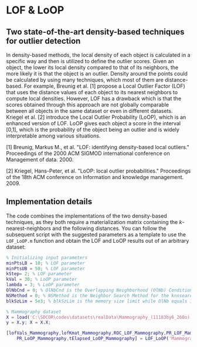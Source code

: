 # LOF & LoOP

## Two state-of-the-art density-based techniques for outlier detection

In density-based methods, the local density of each object is calculated in a specific way and then is utilized to define the outlier scores. Given an object, the lower its local density compared to that of its neighbors, the more likely it is that the object is an outlier. Density around the points could be calculated by using many techniques, which most of them are distance-based. For example, Breunig et al. [1] propose a Local Outlier Factor (LOF) that uses the distance values of each object to its nearest neighbors to compute local densities. However, LOF has a drawback which is that the scores obtained through this approach are not globally comparable between all objects in the same dataset or even in different datasets. Kriegel et al. [2] introduce the Local Outlier Probability (LoOP), which is an enhanced version of LOF. LoOP gives each object a score in the interval [0,1], which is the probability of the object being an outlier and is widely interpretable among various situations.

[1] Breunig, Markus M., et al. "LOF: identifying density-based local outliers." Proceedings of the 2000 ACM SIGMOD international conference on Management of data. 2000.

[2] Kriegel, Hans-Peter, et al. "LoOP: local outlier probabilities." Proceedings of the 18th ACM conference on Information and knowledge management. 2009.

## Implementation details

The code combines the implementations of the two density-based techniques, as they both require a materialization matrix containing the _k_-nearest-neighbors and the following distances. You can follow the subsequent script with the suggested parameters as a template to use the `LOF_LoOP.m` function and obtain the LOF and LoOP results out of an arbitrary dataset:

```matlab
% Initializing input parameters
minPtsLB = 10; % LOF parameter
minPtsUB = 50; % LOF parameter
kStep= 2; % LOF parameter
kVal = 30; % LoOP parameter
lambda = 3; % LoOP parameter
OlNbCnd = 0; % OlNbCnd is the Overlapping Neighborhood (OlNb) Condition for the materialization matrix
NSMethod = 0; % NSMethod is the Neighbor Search Method for the knnsearch function [0:kdtree, 1:exhaustive] while OlNb is equal to 0
blkSzLim = 5e3; % blkSzLim is the memory size limit while OlNb equals 1 (our very own implementation)

% Mammography dataset
X = load('C:\SDCOR\codes\datasets\realData\Mammography_(11183by6_260o).mat');
y = X.y; X = X.X;

[lofVals_Mammography,lofKmat_Mammography,ROC_LOF_Mammography,PR_LOF_Mammography,tElapsed_LOF_Mammography,LoOPvals_Mammography,ROC_LoOP_Mammography,...
    PR_LoOP_Mammography,tElapsed_LoOP_Mammography] = LOF_LoOP('Mammography',X,y,minPtsLB,minPtsUB,kStep,kVal,lambda,OlNbCnd,NSMethod,blkSzLim);
```


